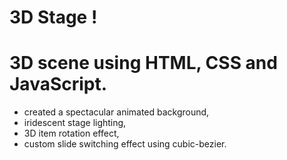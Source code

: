 # 3D Stage !

# 3D scene using HTML, CSS and JavaScript.

- created a spectacular animated background,
- iridescent stage lighting,
- 3D item rotation effect,
- custom slide switching effect using cubic-bezier.
